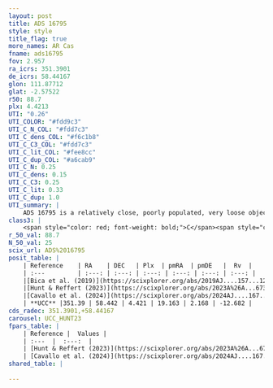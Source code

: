 ```yaml
---
layout: post
title: ADS 16795
style: style
title_flag: true
more_names: AR Cas
fname: ads16795
fov: 2.957
ra_icrs: 351.3901
de_icrs: 58.44167
glon: 111.87712
glat: -2.57522
r50: 88.7
plx: 4.4213
UTI: "0.26"
UTI_COLOR: "#fdd9c3"
UTI_C_N_COL: "#fdd7c3"
UTI_C_dens_COL: "#f6c1b8"
UTI_C_C3_COL: "#fdd7c3"
UTI_C_lit_COL: "#fee8cc"
UTI_C_dup_COL: "#a6cab9"
UTI_C_N: 0.25
UTI_C_dens: 0.15
UTI_C_C3: 0.25
UTI_C_lit: 0.33
UTI_C_dup: 1.0
UTI_summary: |
    ADS 16795 is a relatively close, poorly populated, very loose object of low C3 quality. It is poorly studied in the literature.
class3: |
    <span style="color: red; font-weight: bold;">C</span><span style="color: red; font-weight: bold;">C</span>
r_50_val: 88.7
N_50_val: 25
scix_url: ADS%2016795
posit_table: |
    | Reference    | RA    | DEC   | Plx  | pmRA  | pmDE   |  Rv  |
    | :---         | :---: | :---: | :---: | :---: | :---: | :---: |
    |[Bica et al. (2019)](https://scixplorer.org/abs/2019AJ....157...12B) | 352.517 | 58.549 | -- | -- | -- | -- |
    |[Hunt & Reffert (2023)](https://scixplorer.org/abs/2023A%26A...673A.114H) | 352.592 | 58.553 | 4.76 | 18.657 | 2.847 | -13.358 |
    |[Cavallo et al. (2024)](https://scixplorer.org/abs/2024AJ....167...12C) | 348.653 | 57.265 | 4.778 | -- | -- | -- |
    | **UCC** |351.39 | 58.442 | 4.421 | 19.163 | 2.168 | -12.682 | 
cds_radec: 351.3901,+58.44167
carousel: UCC_HUNT23
fpars_table: |
    | Reference |  Values |
    | :---  |  :---:  |
    | [Hunt & Reffert (2023)](https://scixplorer.org/abs/2023A%26A...673A.114H) | `AV50=0.174, diffAV50=0.471, MOD50=6.65, logAge50=7.755` |
    | [Cavallo et al. (2024)](https://scixplorer.org/abs/2024AJ....167...12C) | `AV50=0.77, dMod50=6.67, logAge50=7.54, [Fe/H]50=-0.07` |
shared_table: |
    
---
```


